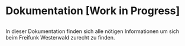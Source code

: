 # Dokumentation [Work in Progress]
##
In dieser Dokumentation finden sich alle nötigen Informationen um sich 
beim Freifunk Westerwald zurecht zu finden.
##


